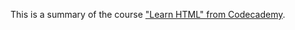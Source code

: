 This is a summary of the course ["Learn HTML" from Codecademy](https://www.codecademy.com/enrolled/courses/learn-html).
